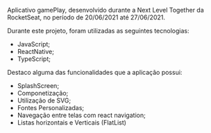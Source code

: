Aplicativo gamePlay, desenvolvido durante a Next Level Together da RocketSeat, no período de 20/06/2021 até 27/06/2021.

Durante este projeto, foram utilizadas as seguintes tecnologias:

* JavaScript;
* ReactNative;
* TypeScript;

Destaco alguma das funcionalidades que a aplicação possui:

* SplashScreen;
* Componetização;
* Utilização de SVG;
* Fontes Personalizadas;
* Navegação entre telas com react navigation;
* Listas horizontais e Verticais (FlatList)



